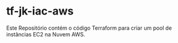 # tf-jk-iac-aws
Este Repositório contém o código Terraform para criar um pool de instâncias EC2 na Nuvem AWS.
